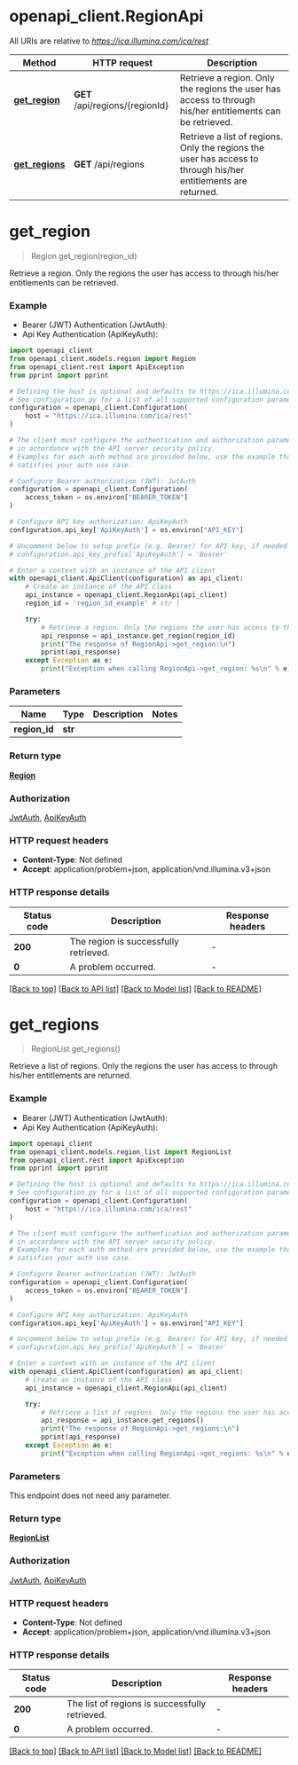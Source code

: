 # openapi_client.RegionApi

All URIs are relative to *https://ica.illumina.com/ica/rest*

Method | HTTP request | Description
------------- | ------------- | -------------
[**get_region**](RegionApi.md#get_region) | **GET** /api/regions/{regionId} | Retrieve a region. Only the regions the user has access to through his/her entitlements can be retrieved.
[**get_regions**](RegionApi.md#get_regions) | **GET** /api/regions | Retrieve a list of regions. Only the regions the user has access to through his/her entitlements are returned.


# **get_region**
> Region get_region(region_id)

Retrieve a region. Only the regions the user has access to through his/her entitlements can be retrieved.

### Example

* Bearer (JWT) Authentication (JwtAuth):
* Api Key Authentication (ApiKeyAuth):

```python
import openapi_client
from openapi_client.models.region import Region
from openapi_client.rest import ApiException
from pprint import pprint

# Defining the host is optional and defaults to https://ica.illumina.com/ica/rest
# See configuration.py for a list of all supported configuration parameters.
configuration = openapi_client.Configuration(
    host = "https://ica.illumina.com/ica/rest"
)

# The client must configure the authentication and authorization parameters
# in accordance with the API server security policy.
# Examples for each auth method are provided below, use the example that
# satisfies your auth use case.

# Configure Bearer authorization (JWT): JwtAuth
configuration = openapi_client.Configuration(
    access_token = os.environ["BEARER_TOKEN"]
)

# Configure API key authorization: ApiKeyAuth
configuration.api_key['ApiKeyAuth'] = os.environ["API_KEY"]

# Uncomment below to setup prefix (e.g. Bearer) for API key, if needed
# configuration.api_key_prefix['ApiKeyAuth'] = 'Bearer'

# Enter a context with an instance of the API client
with openapi_client.ApiClient(configuration) as api_client:
    # Create an instance of the API class
    api_instance = openapi_client.RegionApi(api_client)
    region_id = 'region_id_example' # str | 

    try:
        # Retrieve a region. Only the regions the user has access to through his/her entitlements can be retrieved.
        api_response = api_instance.get_region(region_id)
        print("The response of RegionApi->get_region:\n")
        pprint(api_response)
    except Exception as e:
        print("Exception when calling RegionApi->get_region: %s\n" % e)
```



### Parameters


Name | Type | Description  | Notes
------------- | ------------- | ------------- | -------------
 **region_id** | **str**|  | 

### Return type

[**Region**](Region.md)

### Authorization

[JwtAuth](../README.md#JwtAuth), [ApiKeyAuth](../README.md#ApiKeyAuth)

### HTTP request headers

 - **Content-Type**: Not defined
 - **Accept**: application/problem+json, application/vnd.illumina.v3+json

### HTTP response details

| Status code | Description | Response headers |
|-------------|-------------|------------------|
**200** | The region is successfully retrieved. |  -  |
**0** | A problem occurred. |  -  |

[[Back to top]](#) [[Back to API list]](../README.md#documentation-for-api-endpoints) [[Back to Model list]](../README.md#documentation-for-models) [[Back to README]](../README.md)

# **get_regions**
> RegionList get_regions()

Retrieve a list of regions. Only the regions the user has access to through his/her entitlements are returned.

### Example

* Bearer (JWT) Authentication (JwtAuth):
* Api Key Authentication (ApiKeyAuth):

```python
import openapi_client
from openapi_client.models.region_list import RegionList
from openapi_client.rest import ApiException
from pprint import pprint

# Defining the host is optional and defaults to https://ica.illumina.com/ica/rest
# See configuration.py for a list of all supported configuration parameters.
configuration = openapi_client.Configuration(
    host = "https://ica.illumina.com/ica/rest"
)

# The client must configure the authentication and authorization parameters
# in accordance with the API server security policy.
# Examples for each auth method are provided below, use the example that
# satisfies your auth use case.

# Configure Bearer authorization (JWT): JwtAuth
configuration = openapi_client.Configuration(
    access_token = os.environ["BEARER_TOKEN"]
)

# Configure API key authorization: ApiKeyAuth
configuration.api_key['ApiKeyAuth'] = os.environ["API_KEY"]

# Uncomment below to setup prefix (e.g. Bearer) for API key, if needed
# configuration.api_key_prefix['ApiKeyAuth'] = 'Bearer'

# Enter a context with an instance of the API client
with openapi_client.ApiClient(configuration) as api_client:
    # Create an instance of the API class
    api_instance = openapi_client.RegionApi(api_client)

    try:
        # Retrieve a list of regions. Only the regions the user has access to through his/her entitlements are returned.
        api_response = api_instance.get_regions()
        print("The response of RegionApi->get_regions:\n")
        pprint(api_response)
    except Exception as e:
        print("Exception when calling RegionApi->get_regions: %s\n" % e)
```



### Parameters

This endpoint does not need any parameter.

### Return type

[**RegionList**](RegionList.md)

### Authorization

[JwtAuth](../README.md#JwtAuth), [ApiKeyAuth](../README.md#ApiKeyAuth)

### HTTP request headers

 - **Content-Type**: Not defined
 - **Accept**: application/problem+json, application/vnd.illumina.v3+json

### HTTP response details

| Status code | Description | Response headers |
|-------------|-------------|------------------|
**200** | The list of regions is successfully retrieved. |  -  |
**0** | A problem occurred. |  -  |

[[Back to top]](#) [[Back to API list]](../README.md#documentation-for-api-endpoints) [[Back to Model list]](../README.md#documentation-for-models) [[Back to README]](../README.md)

